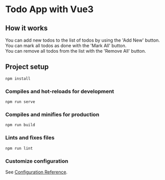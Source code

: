 # Todo App with Vue3

## How it works

You can add new todos to the list of todos by using the 'Add New' button.<br>
You can mark all todos as done with the 'Mark All' button.<br>
You can remove all todos from the list with the 'Remove All' button.<br>

## Project setup
```
npm install
```

### Compiles and hot-reloads for development
```
npm run serve
```

### Compiles and minifies for production
```
npm run build
```

### Lints and fixes files
```
npm run lint
```

### Customize configuration
See [Configuration Reference](https://cli.vuejs.org/config/).
